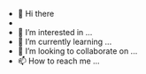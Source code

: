 - 👋 Hi there
- 
- 👀 I’m interested in ...
- 🌱 I’m currently learning ...
- 💞️ I’m looking to collaborate on ...
- 📫 How to reach me ...

<!---
chuvakest/chuvakest is a ✨ special ✨ repository because its `README.md` (this file) appears on your GitHub profile.
You can click the Preview link to take a look at your changes.
--->
